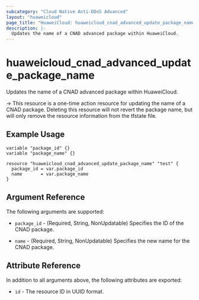 ```yaml
---
subcategory: "Cloud Native Anti-DDoS Advanced"
layout: "huaweicloud"
page_title: "HuaweiCloud: huaweicloud_cnad_advanced_update_package_name"
description: |-
  Updates the name of a CNAD advanced package within HuaweiCloud.
---
```


# huaweicloud_cnad_advanced_update_package_name

Updates the name of a CNAD advanced package within HuaweiCloud.

-> This resource is a one-time action resource for updating the name of a CNAD package. Deleting this resource
   will not revert the package name, but will only remove the resource information from the tfstate file.

## Example Usage

```hcl
variable "package_id" {}
variable "package_name" {}

resource "huaweicloud_cnad_advanced_update_package_name" "test" {
  package_id = var.package_id
  name       = var.package_name
}
```

## Argument Reference

The following arguments are supported:

* `package_id` - (Required, String, NonUpdatable) Specifies the ID of the CNAD package.

* `name` - (Required, String, NonUpdatable) Specifies the new name for the CNAD package.

## Attribute Reference

In addition to all arguments above, the following attributes are exported:

* `id` - The resource ID in UUID format.
